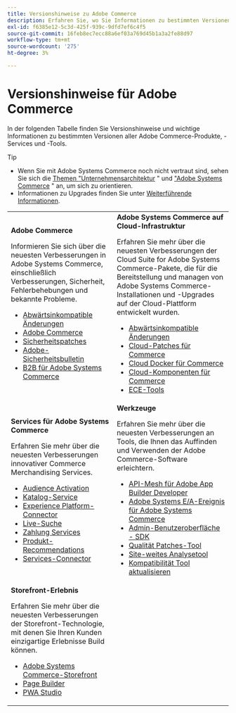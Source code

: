 ```yaml
---
title: Versionshinweise zu Adobe Commerce
description: Erfahren Sie, wo Sie Informationen zu bestimmten Versionen von Adobe Commerce finden.
exl-id: f6385e12-5c3d-425f-939c-9dfd7ef6c4f5
source-git-commit: 16feb8ec7ecc88a6ef03a769d45b1a3a2fe88d97
workflow-type: tm+mt
source-wordcount: '275'
ht-degree: 3%

---
```



# Versionshinweise für Adobe Commerce

In der folgenden Tabelle finden Sie Versionshinweise und wichtige Informationen zu bestimmten Versionen aller Adobe Commerce-Produkte, -Services und -Tools.

>[!TIP]
>
>- Wenn Sie mit Adobe Systems Commerce noch nicht vertraut sind, sehen Sie sich die [Themen &quot;Unternehmensarchitektur](../../implementation-playbook/architecture/enterprise-blueprint.md) &quot; und [&quot;Adobe Systems Commerce](https://experienceleague.adobe.com/en/docs/commerce-admin/start/about) &quot; an, um sich zu orientieren.
>- Informationen zu Upgrades finden Sie unter [Weiterführende Informationen](../../upgrade/resources/recommended-reading.md).

<table>
  <tbody>
    <tr>
      <td><strong>Adobe Commerce</strong>
        <p>Informieren Sie sich über die neuesten Verbesserungen in Adobe Systems Commerce, einschließlich Verbesserungen, Sicherheit, Fehlerbehebungen und bekannte Probleme.</p>
          <ul>
            <li><a href="https://developer.adobe.com/commerce/php/development/backward-incompatible-changes/">Abwärtsinkompatible Änderungen</a></li>
            <li><a href="commerce/overview.md">Adobe Commerce</a></li>
            <li><a href="security/overview.md">Sicherheitspatches</a></li>
            <li><a href="https://helpx.adobe.com/security/products/magento.html">Adobe-Sicherheitsbulletin</a></li>
            <li><a href="https://experienceleague.adobe.com/docs/commerce-admin/b2b/release-notes.html">B2B für Adobe Systems Commerce</a></li>
          </ul>
        </td>
      <td><strong>Adobe Systems Commerce auf Cloud-Infrastruktur</strong>
        <p>Erfahren Sie mehr über die neuesten Verbesserungen der Cloud Suite for Adobe Systems Commerce-Pakete, die für die Bereitstellung und managen von Adobe Systems Commerce-Installationen und -Upgrades auf der Cloud-Plattform entwickelt wurden.</p>
          <ul>
            <li><a href="https://experienceleague.adobe.com/en/docs/commerce-cloud-service/user-guide/release-notes/backward-incompatible-changes">Abwärtsinkompatible Änderungen</a></li>
            <li><a href="https://experienceleague.adobe.com/en/docs/commerce-cloud-service/user-guide/release-notes/cloud-patches">Cloud-Patches für Commerce</a></li>
            <li><a href="https://experienceleague.adobe.com/en/docs/commerce-cloud-service/user-guide/release-notes/cloud-docker">Cloud Docker für Commerce</a></li>
            <li><a href="https://experienceleague.adobe.com/en/docs/commerce-cloud-service/user-guide/release-notes/cloud-components">Cloud-Komponenten für Commerce</a></li>
            <li><a href="https://experienceleague.adobe.com/en/docs/commerce-cloud-service/user-guide/release-notes/ece-tools-package">ECE-Tools</a></li>
          </ul>
      </td>
    </tr>
    <tr>
      <td><strong>Services für Adobe Systems Commerce</strong>
        <p>Erfahren Sie mehr über die neuesten Verbesserungen innovativer Commerce Merchandising Services.</p>
          <ul>
            <li><a href="https://experienceleague.adobe.com/docs/commerce-admin/customers/audience-activation.html">Audience Activation</a></li>
            <li><a href="https://experienceleague.adobe.com/docs/commerce/catalog-service/release-notes.html">Katalog-Service</a></li>
            <li><a href="https://experienceleague.adobe.com/docs/commerce/experience-platform-connector/release-notes.html">Experience Platform-Connector</a></li>
            <li><a href="https://experienceleague.adobe.com/docs/commerce/live-search/release-notes.html">Live-Suche</a></li>
            <li><a href="https://experienceleague.adobe.com/docs/commerce/payment-services/release-notes.html">Zahlung Services</a></li>
            <li><a href="https://experienceleague.adobe.com/docs/commerce/product-recommendations/release-notes.html">Produkt-Recommendations</a></li>
            <li><a href="https://experienceleague.adobe.com/docs/commerce/user-guides/integration-services/saas.html">Services-Connector</a></li>
          </ul>
        </td>
      <td><strong>Werkzeuge</strong>
        <p>Erfahren Sie mehr über die neuesten Verbesserungen an Tools, die Ihnen das Auffinden und Verwenden der Adobe Commerce-Software erleichtern.</p>
          <ul>
            <li><a href="https://developer.adobe.com/graphql-mesh-gateway/">API-Mesh für Adobe App Builder Developer</a></li>
            <li><a href="https://developer.adobe.com/commerce/events/get-started/release-notes/">Adobe Systems E/A-Ereignis für Adobe Systems Commerce</a></li>
            <li><a href="https://developer.adobe.com/commerce/extensibility/admin-ui-sdk/release-notes/">Admin-Benutzeroberfläche - SDK</a></li>
            <li><a href="../../tools/quality-patches-tool/release-notes.md">Qualität Patches-Tool</a></li>
            <li><a href="../../tools/site-wide-analysis-tool/intro.md">Site-weites Analysetool</a></li>
            <li><a href="../../upgrade/upgrade-compatibility-tool/overview.md">Kompatibilität Tool aktualisieren</a></li>
          </ul>
      </td>
    </tr>
    <tr>
       <td><strong>Storefront-Erlebnis</strong>
        <p>Erfahren Sie mehr über die neuesten Verbesserungen der Storefront-Technologie, mit denen Sie Ihren Kunden einzigartige Erlebnisse Build können.</p>
          <ul>
            <li><a href="https://experienceleague.adobe.com/developer/commerce/storefront/">Adobe Systems Commerce-Storefront</a></li>
            <li><a href="https://experienceleague.adobe.com/docs/commerce-admin/page-builder/release-notes.html">Page Builder</a></li>
            <li><a href="https://github.com/magento/pwa-studio/releases/latest">PWA Studio</a></li>
          </ul>
      </td>
      <td></td>
    </tr>
  </tbody>
</table>

